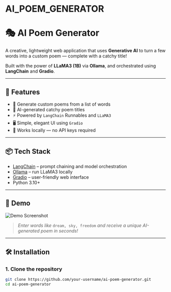 # AI_POEM_GENERATOR
# 🎭 AI Poem Generator

A creative, lightweight web application that uses **Generative AI** to turn a few words into a custom poem — complete with a catchy title!

Built with the power of **LLaMA3 (1B)** via **Ollama**, and orchestrated using **LangChain** and **Gradio**.

---

## 🚀 Features

- 📝 Generate custom poems from a list of words
- 🎨 AI-generated catchy poem titles
- ⚡ Powered by `LangChain` Runnables and `LLaMA3`
- 🖥️ Simple, elegant UI using `Gradio`
- 🧠 Works locally — no API keys required

---

## 📦 Tech Stack

- [LangChain](https://www.langchain.com/) – prompt chaining and model orchestration  
- [Ollama](https://ollama.com/) – run LLaMA3 locally  
- [Gradio](https://www.gradio.app/) – user-friendly web interface  
- Python 3.10+

---

## 📸 Demo

![Demo Screenshot](demo_screenshot.png)  
> *Enter words like* `dream, sky, freedom` *and receive a unique AI-generated poem in seconds!*

---

## 🛠️ Installation

### 1. Clone the repository
```bash
git clone https://github.com/your-username/ai-poem-generator.git
cd ai-poem-generator
